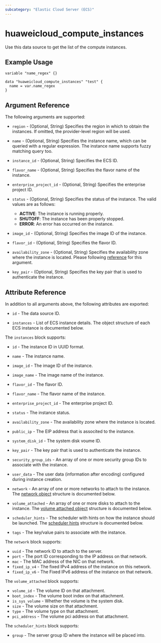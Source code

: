 ```yaml
---
subcategory: "Elastic Cloud Server (ECS)"
---
```


# huaweicloud_compute_instances

Use this data source to get the list of the compute instances.

## Example Usage

```hcl
variable "name_regex" {}

data "huaweicloud_compute_instances" "test" {
  name = var.name_regex
}
```

## Argument Reference

The following arguments are supported:

* `region` - (Optional, String) Specifies the region in which to obtain the instances.
  If omitted, the provider-level region will be used.

* `name` - (Optional, String) Specifies the instance name, which can be queried with a regular expression.
  The instance name supports fuzzy matching query too.

* `instance_id` - (Optional, String) Specifies the ECS ID.

* `flavor_name` - (Optional, String) Specifies the flavor name of the instance.

* `enterprise_project_id` - (Optional, String) Specifies the enterprise project ID.

* `status` - (Optional, String) Specifies the status of the instance. The valid values are as follows:
  + **ACTIVE**: The instance is running properly.
  + **SHUTOFF**: The instance has been properly stopped.
  + **ERROR**: An error has occurred on the instance.

* `image_id` - (Optional, String) Specifies the image ID of the instance.

* `flavor_id` - (Optional, String) Specifies the flavor ID.

* `availability_zone` - (Optional, String) Specifies the availability zone where the instance is located.
  Please following [reference](https://developer.huaweicloud.com/intl/en-us/endpoint?ECS) for this argument.

* `key_pair` - (Optional, String) Specifies the key pair that is used to authenticate the instance.

## Attribute Reference

In addition to all arguments above, the following attributes are exported:

* `id` - The data source ID.

* `instances` - List of ECS instance details. The object structure of each ECS instance is documented below.

The `instances` block supports:

* `id` - The instance ID in UUID format.

* `name` - The instance name.

* `image_id` - The image ID of the instance.

* `image_name` - The image name of the instance.

* `flavor_id` - The flavor ID.

* `flavor_name` - The flavor name of the instance.

* `enterprise_project_id` - The enterprise project ID.

* `status` - The instance status.

* `availability_zone` - The availability zone where the instance is located.

* `public_ip` - The EIP address that is associted to the instance.

* `system_disk_id` - The system disk voume ID.

* `key_pair` - The key pair that is used to authenticate the instance.

* `security_group_ids` - An array of one or more security group IDs to associate with the instance.

* `user_data` - The user data (information after encoding) configured during instance creation.

* `network` - An array of one or more networks to attach to the instance.
  The [network object](#compute_instances_network_object) structure is documented below.

* `volume_attached` - An array of one or more disks to attach to the instance.
  The [volume attached object](#compute_instances_volume_object) structure is documented below.

* `scheduler_hints` - The scheduler with hints on how the instance should be launched.
  The [scheduler hints](#compute_instances_scheduler_hint_object) structure is documented below.

* `tags` - The key/value pairs to associate with the instance.

<a name="compute_instances_network_object"></a>
The `network` block supports:

* `uuid` - The network ID to attach to the server.
* `port` - The port ID corresponding to the IP address on that network.
* `mac` - The MAC address of the NIC on that network.
* `fixed_ip_v4` - The fixed IPv4 address of the instance on this network.
* `fixed_ip_v6` - The Fixed IPv6 address of the instance on that network.

<a name="compute_instances_volume_object"></a>
The `volume_attached` block supports:

* `volume_id` - The volume ID on that attachment.
* `boot_index` - The volume boot index on that attachment.
* `is_sys_volume` - Whether the volume is the system disk.
* `size` - The volume size on that attachment.
* `type` - The volume type on that attachment.
* `pci_address` - The volume pci address on that attachment.

<a name="compute_instances_scheduler_hint_object"></a>
The `scheduler_hints` block supports:

* `group` - The server group ID where the instance will be placed into.
